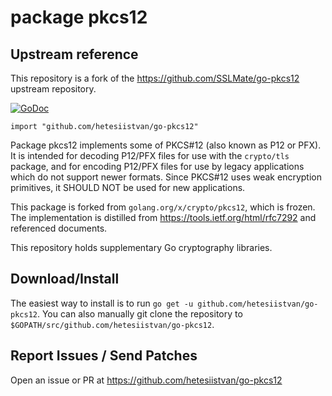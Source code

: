 # package pkcs12

## Upstream reference

This repository is a fork of the https://github.com/SSLMate/go-pkcs12 upstream repository.

[![GoDoc](https://godoc.org/software.sslmate.com/src/go-pkcs12?status.svg)](https://godoc.org/software.sslmate.com/src/go-pkcs12)

    import "github.com/hetesiistvan/go-pkcs12"

Package pkcs12 implements some of PKCS#12 (also known as P12 or PFX).
It is intended for decoding P12/PFX files for use with the `crypto/tls`
package, and for encoding P12/PFX files for use by legacy applications which
do not support newer formats.  Since PKCS#12 uses weak encryption
primitives, it SHOULD NOT be used for new applications.

This package is forked from `golang.org/x/crypto/pkcs12`, which is frozen.
The implementation is distilled from https://tools.ietf.org/html/rfc7292
and referenced documents.

This repository holds supplementary Go cryptography libraries.

## Download/Install

The easiest way to install is to run `go get -u github.com/hetesiistvan/go-pkcs12`. You
can also manually git clone the repository to `$GOPATH/src/github.com/hetesiistvan/go-pkcs12`.

## Report Issues / Send Patches

Open an issue or PR at https://github.com/hetesiistvan/go-pkcs12
